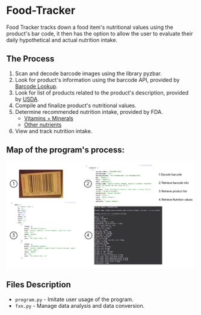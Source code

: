 # Food-Tracker
Food Tracker tracks down a food item's nutritional values using the product's bar code, it then has the option to allow the user to evaluate their daily hypothetical and actual nutrition intake. 


## The Process

1. Scan and decode barcode images using the library pyzbar.
2. Look for product's information using the barcode API, provided by [Barcode Lookup](https://www.barcodelookup.com/).
3. Look for list of products related to the product's description, provided by [USDA](https://ndb.nal.usda.gov/ndb/).
4. Compile and finalize product's nutritional values.
5. Determine recommended nutrition intake, provided by FDA.
    - [Vitamins + Minerals](https://www.accessdata.fda.gov/scripts/InteractiveNutritionFactsLabel/factsheets/Vitamin_and_Mineral_Chart.pdf) 
    - [Other nutrients](https://www.accessdata.fda.gov/scripts/InteractiveNutritionFactsLabel/pdv.html)
6. View and track nutrition intake.


## Map of the program's process:

![Process Tree](photos/progressTree-100.jpg)

## Files Description

* `program.py` - Imitate user usage of the program.
* `fxn.py` - Manage data analysis and data conversion.
